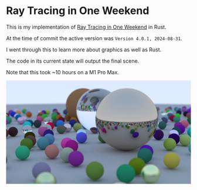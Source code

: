 # Ray Tracing in One Weekend

This is my implementation of [Ray Tracing in One Weekend](https://raytracing.github.io/books/RayTracingInOneWeekend.html) in Rust.

At the time of commit the active version was `Version 4.0.1, 2024-08-31`.

I went through this to learn more about graphics as well as Rust.

The code in its current state will output the final scene.

Note that this took ~10 hours on a M1 Pro Max.

![Final Scnee](./final-scene.webp)
